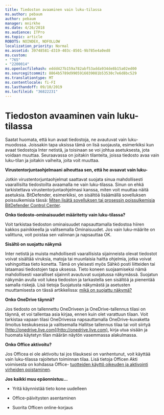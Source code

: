 ```yaml
---
title: Tiedoston avaaminen vain luku-tilassa
ms.author: pebaum
author: pebaum
manager: mnirkhe
ms.date: 4/26/2018
ms.audience: ITPro
ms.topic: article
ROBOTS: NOINDEX, NOFOLLOW
localization_priority: Normal
ms.assetid: 39748581-d319-403c-8501-9b785e4a0ed8
ms.custom:
- "765"
- "2200014"
ms.openlocfilehash: eddd427b159a782abf53adda934de8b15a02ed00
ms.sourcegitcommit: 8864b5789d9905916039081b53530c7e6d8bc529
ms.translationtype: MT
ms.contentlocale: fi-FI
ms.lasthandoff: 09/10/2019
ms.locfileid: "36822231"
---
```

# <a name="file-open-read-only"></a>Tiedoston avaaminen vain luku-tilassa

Saatat huomata, että kun avaat tiedostoja, ne avautuvat vain luku-muodossa. Joissakin tapa uksissa tämä on lisä suojausta, esimerkiksi kun avaat tiedostoja Inter netistä, ja toisinaan se voi johtua asetuksesta, jota voidaan muuttaa. Seuraavassa on joitakin tilanteita, joissa tiedosto avaa vain luku-tilan ja joitakin vaiheita, joita voit muuttaa.
  
 **Virustentorjuntaohjelmaani aiheuttaa sen, että he avaavat vain luku-**
  
Jotkin virustentorjuntaohjelmat saattavat suojata sinua mahdollisesti vaarallisilta tiedostoilta avaamalla ne vain luku-tilassa. Sinun on ehkä tarkistettava virustentorjuntaohjelmasi kanssa, miten voit muuttaa näitä asetuksia. BitDefender, esimerkiksi, on sisältöä lisäämällä sovelluksen poissulkemisia tässä: [Miten lisätä sovelluksen tai prosessin poissulkemisia BitDefender Control Center](https://aka.ms/AA6098i).
  
 **Onko tiedosto-ominaisuudet määritetty vain luku-tilassa?**
  
Voit tarkistaa tiedoston ominaisuudet napsauttamalla tiedostoa hiiren kakkos painikkeella ja valitsemalla Ominaisuudet. Jos vain luku-määrite on valittuna, voit poistaa sen valinnan ja napsauttaa OK.
  
 **Sisältö on suojattu näkymä**
  
Inter netistä ja muista mahdollisesti vaarallisista sijainneista olevat tiedostot voivat sisältää viruksia, matoja tai muunlaisia haitta ohjelmia, jotka voivat vahingoittaa tieto konetta. Tämä on yleisesti myös Sähkö posti liitteiden tai lataamasi tiedostojen tapa uksessa. Tieto koneen suojaamiseksi nämä mahdollisesti vaaralliset sijainnit avautuvat suojatussa näkymässä. Suojatun näkymän avulla voit lukea tiedoston ja tarkastella sen sisältöä ja pienentää samalla riskejä. Lisä tietoja Suojatusta näkymästä ja asetusten muuttamisesta on tässä artikkelissa: [mikä on suojattu näkymä?](https://support.office.com/article/d6f09ac7-e6b9-4495-8e43-2bbcdbcb6653)
  
 **Onko OneDrive täynnä?**
  
Jos tiedosto on tallennettu OneDriveen ja OneDrive-tallennus tilasi on täynnä, et voi tallentaa asia kirjaa, ennen kuin olet varattuun tilaan. Voit tarkistaa vapaan tilasi OneDrivessa napsauttamalla OneDrive-kuvaketta ilmoitus keskuksessa ja valitsemalla Hallitse tallennus tilaa tai voit siirtyä [http://onedrive.live.com](http://onedrive.live.com), kirja utua sisään ja huomata käytetyn tilan määrän näytön vasemmassa alakulmassa.
  
 **Onko Office aktivoitu?**
  
Jos Officea ei ole aktivoitu tai jos tilauksesi on vanhentunut, voit käyttää vain luku-tilassa rajoitetun toiminnan tilaa. Lisä tietoja Officen Akti voimisesta on kohdassa Office- [tuotteiden käyttö oikeuden ja aktivointi virheiden poistaminen](https://support.office.com/article/0d23d3c0-c19c-4b2f-9845-5344fedc4380).
  
 **Jos kaikki muu epäonnistuu...**
  
- Yritä käynnistää tieto kone uudelleen
    
- Office-päivitysten asentaminen
    
- Suorita Officen online-korjaus
    

